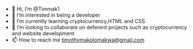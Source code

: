 - 👋 Hi, I’m @Timmak1
- 👀 I’m interested in being a developer
- 🌱 I’m currently learning cryptocurrency,HTML and CSS
- 💞️ I’m looking to collaborate on deferent projects such as cryptocurrency and website development 
- 📫 How to reach me timothymakolomakwa@gmail.com 

<!---
Timmak1/Timmak1 is a ✨ special ✨ repository because its `README.md` (this file) appears on your GitHub profile.
You can click the Preview link to take a look at your changes.
--->

